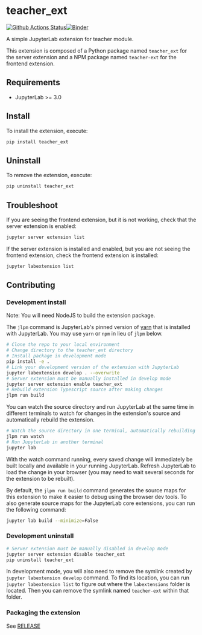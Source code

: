 # teacher_ext

[![Github Actions Status](https://github.com/github_username/teacher-ext/workflows/Build/badge.svg)](https://github.com/github_username/teacher-ext/actions/workflows/build.yml)[![Binder](https://mybinder.org/badge_logo.svg)](https://mybinder.org/v2/gh/github_username/teacher-ext/main?urlpath=lab)

A simple JupyterLab extension for teacher module.


This extension is composed of a Python package named `teacher_ext`
for the server extension and a NPM package named `teacher-ext`
for the frontend extension.


## Requirements

* JupyterLab >= 3.0

## Install

To install the extension, execute:

```bash
pip install teacher_ext
```

## Uninstall

To remove the extension, execute:

```bash
pip uninstall teacher_ext
```


## Troubleshoot

If you are seeing the frontend extension, but it is not working, check
that the server extension is enabled:

```bash
jupyter server extension list
```

If the server extension is installed and enabled, but you are not seeing
the frontend extension, check the frontend extension is installed:

```bash
jupyter labextension list
```


## Contributing

### Development install

Note: You will need NodeJS to build the extension package.

The `jlpm` command is JupyterLab's pinned version of
[yarn](https://yarnpkg.com/) that is installed with JupyterLab. You may use
`yarn` or `npm` in lieu of `jlpm` below.

```bash
# Clone the repo to your local environment
# Change directory to the teacher_ext directory
# Install package in development mode
pip install -e .
# Link your development version of the extension with JupyterLab
jupyter labextension develop . --overwrite
# Server extension must be manually installed in develop mode
jupyter server extension enable teacher_ext
# Rebuild extension Typescript source after making changes
jlpm run build
```

You can watch the source directory and run JupyterLab at the same time in different terminals to watch for changes in the extension's source and automatically rebuild the extension.

```bash
# Watch the source directory in one terminal, automatically rebuilding when needed
jlpm run watch
# Run JupyterLab in another terminal
jupyter lab
```

With the watch command running, every saved change will immediately be built locally and available in your running JupyterLab. Refresh JupyterLab to load the change in your browser (you may need to wait several seconds for the extension to be rebuilt).

By default, the `jlpm run build` command generates the source maps for this extension to make it easier to debug using the browser dev tools. To also generate source maps for the JupyterLab core extensions, you can run the following command:

```bash
jupyter lab build --minimize=False
```

### Development uninstall

```bash
# Server extension must be manually disabled in develop mode
jupyter server extension disable teacher_ext
pip uninstall teacher_ext
```

In development mode, you will also need to remove the symlink created by `jupyter labextension develop`
command. To find its location, you can run `jupyter labextension list` to figure out where the `labextensions`
folder is located. Then you can remove the symlink named `teacher-ext` within that folder.

### Packaging the extension

See [RELEASE](RELEASE.md)
